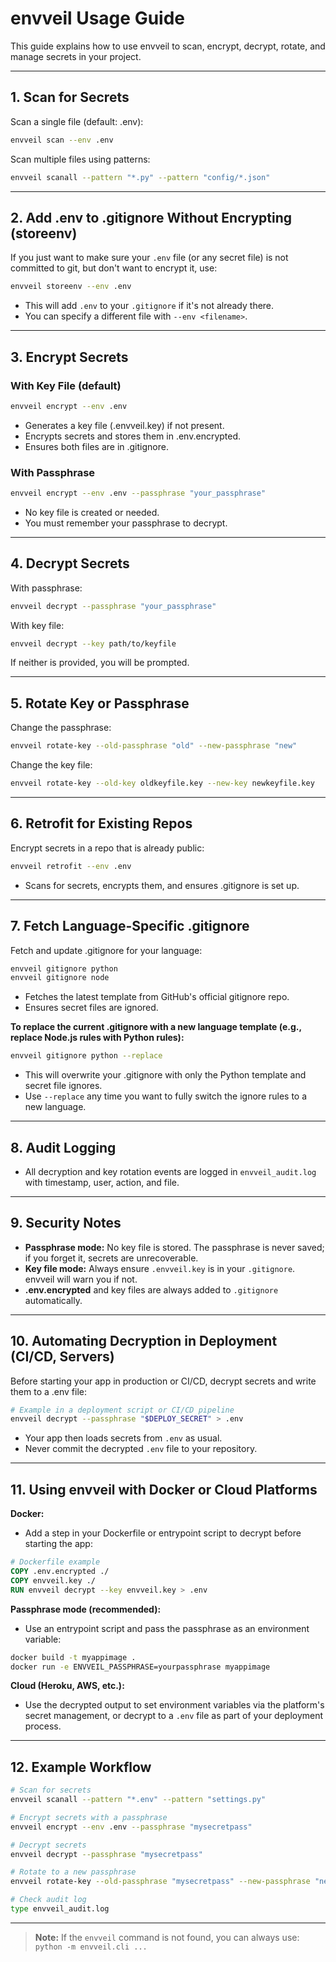 # envveil Usage Guide

This guide explains how to use envveil to scan, encrypt, decrypt, rotate, and manage secrets in your project.

---

## 1. Scan for Secrets

Scan a single file (default: .env):
```sh
envveil scan --env .env
```

Scan multiple files using patterns:
```sh
envveil scanall --pattern "*.py" --pattern "config/*.json"
```

---

## 2. Add .env to .gitignore Without Encrypting (storeenv)

If you just want to make sure your `.env` file (or any secret file) is not committed to git, but don't want to encrypt it, use:

```sh
envveil storeenv --env .env
```
- This will add `.env` to your `.gitignore` if it's not already there.
- You can specify a different file with `--env <filename>`.

---

## 3. Encrypt Secrets

### With Key File (default)
```sh
envveil encrypt --env .env
```
- Generates a key file (.envveil.key) if not present.
- Encrypts secrets and stores them in .env.encrypted.
- Ensures both files are in .gitignore.

### With Passphrase
```sh
envveil encrypt --env .env --passphrase "your_passphrase"
```
- No key file is created or needed.
- You must remember your passphrase to decrypt.

---

## 4. Decrypt Secrets

With passphrase:
```sh
envveil decrypt --passphrase "your_passphrase"
```

With key file:
```sh
envveil decrypt --key path/to/keyfile
```

If neither is provided, you will be prompted.

---

## 5. Rotate Key or Passphrase

Change the passphrase:
```sh
envveil rotate-key --old-passphrase "old" --new-passphrase "new"
```

Change the key file:
```sh
envveil rotate-key --old-key oldkeyfile.key --new-key newkeyfile.key
```

---

## 6. Retrofit for Existing Repos

Encrypt secrets in a repo that is already public:
```sh
envveil retrofit --env .env
```
- Scans for secrets, encrypts them, and ensures .gitignore is set up.

---

## 7. Fetch Language-Specific .gitignore

Fetch and update .gitignore for your language:
```sh
envveil gitignore python
envveil gitignore node
```
- Fetches the latest template from GitHub's official gitignore repo.
- Ensures secret files are ignored.

**To replace the current .gitignore with a new language template (e.g., replace Node.js rules with Python rules):**
```sh
envveil gitignore python --replace
```
- This will overwrite your .gitignore with only the Python template and secret file ignores.
- Use `--replace` any time you want to fully switch the ignore rules to a new language.

---

## 8. Audit Logging

- All decryption and key rotation events are logged in `envveil_audit.log` with timestamp, user, action, and file.

---

## 9. Security Notes

- **Passphrase mode:** No key file is stored. The passphrase is never saved; if you forget it, secrets are unrecoverable.
- **Key file mode:** Always ensure `.envveil.key` is in your `.gitignore`. envveil will warn you if not.
- **.env.encrypted** and key files are always added to `.gitignore` automatically.

---

## 10. Automating Decryption in Deployment (CI/CD, Servers)

Before starting your app in production or CI/CD, decrypt secrets and write them to a .env file:

```sh
# Example in a deployment script or CI/CD pipeline
envveil decrypt --passphrase "$DEPLOY_SECRET" > .env
```
- Your app then loads secrets from `.env` as usual.
- Never commit the decrypted `.env` file to your repository.

---

## 11. Using envveil with Docker or Cloud Platforms

**Docker:**
- Add a step in your Dockerfile or entrypoint script to decrypt before starting the app:

```dockerfile
# Dockerfile example
COPY .env.encrypted ./
COPY envveil.key ./
RUN envveil decrypt --key envveil.key > .env
```

**Passphrase mode (recommended):**
- Use an entrypoint script and pass the passphrase as an environment variable:

```sh
docker build -t myappimage .
docker run -e ENVVEIL_PASSPHRASE=yourpassphrase myappimage
```

**Cloud (Heroku, AWS, etc.):**
- Use the decrypted output to set environment variables via the platform's secret management, or decrypt to a `.env` file as part of your deployment process.

---

## 12. Example Workflow

```sh
# Scan for secrets
envveil scanall --pattern "*.env" --pattern "settings.py"

# Encrypt secrets with a passphrase
envveil encrypt --env .env --passphrase "mysecretpass"

# Decrypt secrets
envveil decrypt --passphrase "mysecretpass"

# Rotate to a new passphrase
envveil rotate-key --old-passphrase "mysecretpass" --new-passphrase "newpass"

# Check audit log
type envveil_audit.log
```

---

> **Note:**
> If the `envveil` command is not found, you can always use:
> `python -m envveil.cli ...` 
